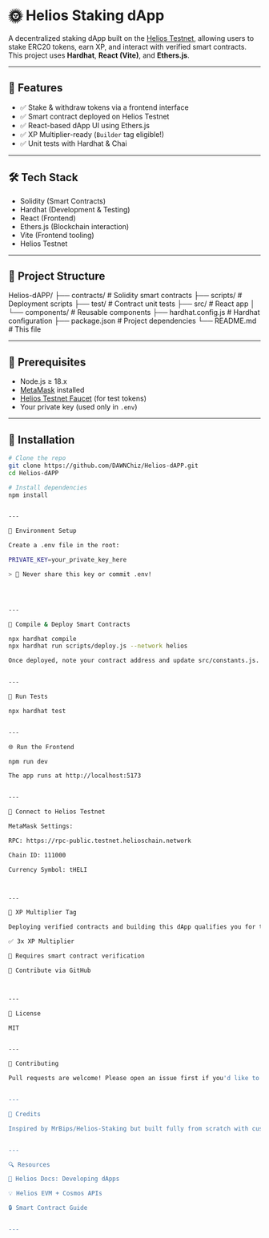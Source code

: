 # 🌞 Helios Staking dApp

A decentralized staking dApp built on the [Helios Testnet](https://testnet.helioschain.network), allowing users to stake ERC20 tokens, earn XP, and interact with verified smart contracts. This project uses **Hardhat**, **React (Vite)**, and **Ethers.js**.

---

## 🚀 Features

- ✅ Stake & withdraw tokens via a frontend interface
- ✅ Smart contract deployed on Helios Testnet
- ✅ React-based dApp UI using Ethers.js
- ✅ XP Multiplier-ready (`Builder` tag eligible!)
- ✅ Unit tests with Hardhat & Chai

---

## 🛠 Tech Stack

- Solidity (Smart Contracts)
- Hardhat (Development & Testing)
- React (Frontend)
- Ethers.js (Blockchain interaction)
- Vite (Frontend tooling)
- Helios Testnet

---

## 📁 Project Structure
Helios-dAPP/ ├── contracts/          # Solidity smart contracts ├── scripts/            # Deployment scripts ├── test/               # Contract unit tests ├── src/                # React app │   └── components/     # Reusable components ├── hardhat.config.js   # Hardhat configuration ├── package.json        # Project dependencies └── README.md           # This file

---

## 🧾 Prerequisites

- Node.js ≥ 18.x
- [MetaMask](https://metamask.io/) installed
- [Helios Testnet Faucet](https://faucet.helioschain.network) (for test tokens)
- Your private key (used only in `.env`)

---

## 🔧 Installation

```bash
# Clone the repo
git clone https://github.com/DAWNChiz/Helios-dAPP.git
cd Helios-dAPP

# Install dependencies
npm install


---

🔐 Environment Setup

Create a .env file in the root:

PRIVATE_KEY=your_private_key_here

> 🚨 Never share this key or commit .env!




---

🧱 Compile & Deploy Smart Contracts

npx hardhat compile
npx hardhat run scripts/deploy.js --network helios

Once deployed, note your contract address and update src/constants.js.


---

🧪 Run Tests

npx hardhat test


---

🌐 Run the Frontend

npm run dev

The app runs at http://localhost:5173


---

🔗 Connect to Helios Testnet

MetaMask Settings:

RPC: https://rpc-public.testnet.helioschain.network

Chain ID: 111000

Currency Symbol: tHELI



---

📌 XP Multiplier Tag

Deploying verified contracts and building this dApp qualifies you for the Builder tag on Helios:

✅ 3x XP Multiplier

🧠 Requires smart contract verification

📎 Contribute via GitHub



---

📄 License

MIT


---

🤝 Contributing

Pull requests are welcome! Please open an issue first if you'd like to discuss a change.


---

🙌 Credits

Inspired by MrBips/Helios-Staking but built fully from scratch with custom design, structure, and logic.


---

🔍 Resources

📘 Helios Docs: Developing dApps

💡 Helios EVM + Cosmos APIs

🔒 Smart Contract Guide


---
